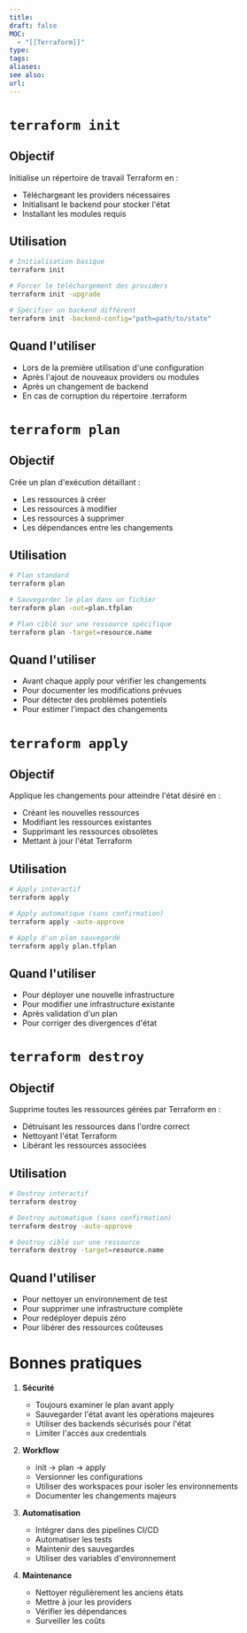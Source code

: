 ```yaml
---
title: 
draft: false
MOC:
  - "[[Terraform]]"
type: 
tags: 
aliases: 
see also: 
url:
---
```


# `terraform init`

## Objectif
Initialise un répertoire de travail Terraform en :
- Téléchargeant les providers nécessaires
- Initialisant le backend pour stocker l'état
- Installant les modules requis

## Utilisation
```bash
# Initialisation basique
terraform init

# Forcer le téléchargement des providers
terraform init -upgrade

# Spécifier un backend différent
terraform init -backend-config="path=path/to/state"
```

## Quand l'utiliser
- Lors de la première utilisation d'une configuration
- Après l'ajout de nouveaux providers ou modules
- Après un changement de backend
- En cas de corruption du répertoire .terraform

# `terraform plan`

## Objectif
Crée un plan d'exécution détaillant :
- Les ressources à créer
- Les ressources à modifier
- Les ressources à supprimer
- Les dépendances entre les changements

## Utilisation
```bash
# Plan standard
terraform plan

# Sauvegarder le plan dans un fichier
terraform plan -out=plan.tfplan

# Plan ciblé sur une ressource spécifique
terraform plan -target=resource.name
```

## Quand l'utiliser
- Avant chaque apply pour vérifier les changements
- Pour documenter les modifications prévues
- Pour détecter des problèmes potentiels
- Pour estimer l'impact des changements

# `terraform apply`

## Objectif
Applique les changements pour atteindre l'état désiré en :
- Créant les nouvelles ressources
- Modifiant les ressources existantes
- Supprimant les ressources obsolètes
- Mettant à jour l'état Terraform

## Utilisation
```bash
# Apply interactif
terraform apply

# Apply automatique (sans confirmation)
terraform apply -auto-approve

# Apply d'un plan sauvegardé
terraform apply plan.tfplan
```

## Quand l'utiliser
- Pour déployer une nouvelle infrastructure
- Pour modifier une infrastructure existante
- Après validation d'un plan
- Pour corriger des divergences d'état

# `terraform destroy`

## Objectif
Supprime toutes les ressources gérées par Terraform en :
- Détruisant les ressources dans l'ordre correct
- Nettoyant l'état Terraform
- Libérant les ressources associées

## Utilisation
```bash
# Destroy interactif
terraform destroy

# Destroy automatique (sans confirmation)
terraform destroy -auto-approve

# Destroy ciblé sur une ressource
terraform destroy -target=resource.name
```

## Quand l'utiliser
- Pour nettoyer un environnement de test
- Pour supprimer une infrastructure complète
- Pour redéployer depuis zéro
- Pour libérer des ressources coûteuses

# Bonnes pratiques

1. **Sécurité**
   - Toujours examiner le plan avant apply
   - Sauvegarder l'état avant les opérations majeures
   - Utiliser des backends sécurisés pour l'état
   - Limiter l'accès aux credentials

2. **Workflow**
   - init → plan → apply
   - Versionner les configurations
   - Utiliser des workspaces pour isoler les environnements
   - Documenter les changements majeurs

3. **Automatisation**
   - Intégrer dans des pipelines CI/CD
   - Automatiser les tests
   - Maintenir des sauvegardes
   - Utiliser des variables d'environnement

4. **Maintenance**
   - Nettoyer régulièrement les anciens états
   - Mettre à jour les providers
   - Vérifier les dépendances
   - Surveiller les coûts
